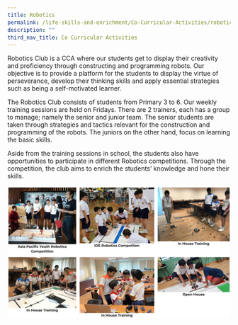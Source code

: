 ```yaml
---
title: Robotics
permalink: /life-skills-and-enrichment/Co-Curricular-Activities/robotics/
description: ""
third_nav_title: Co Curricular Activities
---
```

Robotics Club is a CCA where our students get to display their creativity and proficiency through constructing and programming robots. Our objective is to provide a platform for the students to display the virtue of perseverance, develop their thinking skills and apply essential strategies such as being a self-motivated learner.

  

The Robotics Club consists of students from Primary 3 to 6. Our weekly training sessions are held on Fridays. There are 2 trainers, each has a group to manage; namely the senior and junior team. The senior students are taken through strategies and tactics relevant for the construction and programming of the robots. The juniors on the other hand, focus on learning the basic skills. 

  

Aside from the training sessions in school, the students also have opportunities to participate in different Robotics competitions. Through the competition, the club aims to enrich the students’ knowledge and hone their skills.

![](/images/robotics1.png)